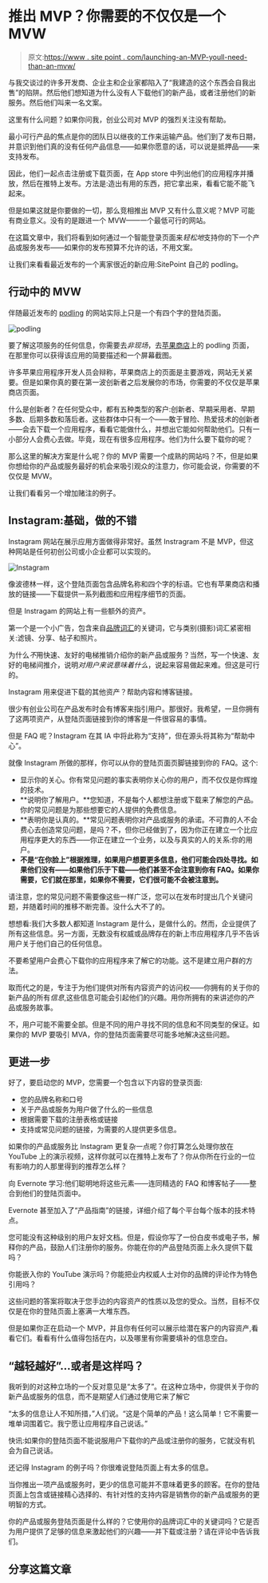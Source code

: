 # 推出 MVP？你需要的不仅仅是一个 MVW

> 原文:[https://www . site point . com/launching-an-MVP-youll-need-than-an-mvw/](https://www.sitepoint.com/launching-an-mvp-youll-need-more-than-an-mvw/)

与我交谈过的许多开发商、企业主和企业家都陷入了“我建造的这个东西会自我出售”的陷阱。然后他们想知道为什么没有人下载他们的新产品，或者注册他们的新服务。然后他们叫来一名文案。

这里有什么问题？如果你问我，创业公司对 MVP 的强烈关注没有帮助。

最小可行产品的焦点是你的团队日以继夜的工作来运输产品。他们到了发布日期，并意识到他们真的没有任何产品信息——如果你愿意的话，可以说是抵押品——来支持发布。

因此，他们一起点击注册或下载页面，在 App store 中列出他们的应用程序并播放，然后在推特上发布。方法是:造出有用的东西，把它拿出来，看看它能不能飞起来。

但是如果这就是你要做的一切，那么竞相推出 MVP 又有什么意义呢？MVP 可能有商业意义。没有的是跟进一个 MVW——一个最低可行的网站。

在这篇文章中，我们将看到如何通过一个智能登录页面来*轻松地*支持你的下一个产品或服务发布——如果你的发布预算不允许的话，不用文案。

让我们来看看最近发布的一个离家很近的新应用:SitePoint 自己的 podling。

## 行动中的 MVW

伴随最近发布的 [podling](http://podling.com/) 的网站实际上只是一个有四个字的登陆页面。

![podling](../Images/183aea33bdbfe0d1b6e20989ddbcc8f8.png)

要了解这项服务的任何信息，你需要去*非现场*，去[苹果商店](http://itunes.apple.com/us/app/podling/id602974070?mt=8&ign-mpt=uo%3D4)上的 podling 页面，在那里你可以获得该应用的简要描述和一个屏幕截图。

许多苹果应用程序开发人员会辩称，苹果商店上的页面是主要游戏，网站无关紧要。但是如果你真的要在第一波创新者之后发展你的市场，你需要的不仅仅是苹果商店页面。

什么是创新者？在任何受众中，都有五种类型的客户:创新者、早期采用者、早期多数、后期多数和落后者。这些群体中只有一个——敢于冒险、热爱技术的创新者——会去下载一个应用程序，看看它能做什么，并想出它能如何帮助他们。只有一小部分人会费心去做。毕竟，现在有很多应用程序。他们为什么要下载你的呢？

那么这里的解决方案是什么呢？你的 MVP 需要一个成熟的网站吗？不，但是如果你想给你的产品或服务最好的机会来吸引观众的注意力，你可能会说，你需要的不仅仅是 MVW。

让我们看看另一个增加赌注的例子。

## Instagram:基础，做的不错

Instagram 网站在展示应用方面做得非常好。虽然 Instragram 不是 MVP，但这种网站是任何初创公司或小企业都可以实现的。

![Instagram](../Images/e08ae4bb0f8323a6202564ed64168dfc.png)

像波德林一样，这个登陆页面包含品牌名称和四个字的标语。它也有苹果商店和播放的链接——下载提供一系列截图和应用程序细节的页面。

但是 Instragam 的网站上有一些额外的资产。

第一个是一个小广告，包含来自[品牌词汇](https://www.sitepoint.com/tell-the-story-of-your-brand-service-or-product-with-a-brand-vocabulary/)的关键词，它与类别(摄影)词汇紧密相关:滤镜、分享、帖子和照片。

为什么*不*用快速、友好的电梯推销介绍你的新产品或服务？当然，写一个快速、友好的电梯间推介，说明*对用户来说意味着什么*，说起来容易做起来难。但这是可行的。

Instagram 用来促进下载的其他资产？帮助内容和博客链接。

很少有创业公司在产品发布时会有博客来指引用户。那很好。我希望，一旦你拥有了这两项资产，从登陆页面链接到你的博客是一件很容易的事情。

但是 FAQ 呢？Instagram 在其 IA 中将此称为“支持”，但在源头将其称为“帮助中心”。

就像 Instagram 所做的那样，你可以从你的登陆页面页脚链接到你的 FAQ。这个:

*   显示你的关心。你有常见问题的事实表明你关心你的用户，而不仅仅是你辉煌的技术。
*   **说明你了解用户。**您知道，不是每个人都想注册或下载来了解您的产品。你的常见问题是为那些想要它的人提供的免费信息。
*   **表明你是认真的。**常见问题表明你对产品或服务的承诺。不可靠的人不会费心去创造常见问题，是吗？不，但你已经做到了，因为你正在建立一个比应用程序更大的东西——你正在建立一个业务，以及与真实的人的关系:你的用户。
*   **不是“在你脸上”根据推理，如果用户想要更多信息，他们可能会四处寻找。如果他们没有——如果他们乐于下载——他们甚至不会注意到你有 FAQ。如果你需要，它们就在那里，如果你不需要，它们很可能不会被注意到。**

请注意，您的常见问题不需要像这些一样广泛，您可以在发布时提出几个关键问题，并随着时间的推移不断完善。没什么大不了的。

想想看:我们大多数人都知道 Instagram 是什么，是做什么的。然而，企业提供了所有这些信息。另一方面，无数没有权威或品牌存在的新上市应用程序几乎不告诉用户关于他们自己的任何信息。

不要希望用户会费心下载你的应用程序来了解它的功能。这不是建立用户群的方法。

取而代之的是，专注于为他们提供对所有内容资产的访问权——你拥有的关于你的新产品的所有*信息*,这些信息可能会引起他们的兴趣。用你所拥有的来讲述你的产品或服务故事。

不，用户可能不需要全部。但是不同的用户寻找不同的信息和不同类型的保证。如果你的 MVP 要吸引 MVA，你的登陆页面需要尽可能多地解决这些问题。

## 更进一步

好了，要启动您的 MVP，您需要一个包含以下内容的登录页面:

*   您的品牌名称和口号
*   关于产品或服务为用户做了什么的一些信息
*   根据需要下载的注册表格或链接
*   支持或常见问题的链接，为需要的人提供更多信息。

如果你的产品或服务比 Instagram 更复杂一点呢？你打算怎么处理你放在 YouTube 上的演示视频，这样你就可以在推特上发布了？你从你所在行业的一位有影响力的人那里得到的推荐怎么样？

向 Evernote 学习:他们聪明地将这些元素——连同精选的 FAQ 和博客帖子——整合到他们的登陆页面中。

Evernote 甚至加入了“产品指南”的链接，详细介绍了每个平台每个版本的技术特点。

您可能没有这种级别的用户友好文档。但是，假设你写了一份白皮书或电子书，解释你的产品，鼓励人们注册你的服务。你能在你的产品登陆页面上永久提供下载吗？

你能嵌入你的 YouTube 演示吗？你能把业内权威人士对你的品牌的评论作为特色引用吗？

这些问题的答案将取决于您手边的内容资产的性质以及您的受众。当然，目标不仅仅是在你的登陆页面上塞满一大堆东西。

但是如果你正在启动一个 MVP，并且你有任何可以展示给潜在客户的内容资产,看看它们。看看有什么值得包括在内，以及哪里有你需要填补的信息空白。

## “越轻越好”…或者是这样吗？

我听到的对这种立场的一个反对意见是“太多了”。在这种立场中，你提供关于你的新产品或服务的信息，而不是期望人们通过使用它来了解它

“太多的信息让人不知所措，”人们说。“这是个简单的产品！这么简单！它不需要一堆单词围着它。我宁愿让应用程序自己说话。”

快讯:如果你的登陆页面不能说服用户下载你的产品或注册你的服务，它就没有机会为自己说话。

还记得 Instagram 的例子吗？你很难说登陆页面上有太多的信息。

当你推出一项产品或服务时，更少的信息可能并不意味着更多的顾客。在你的登陆页面上包含或链接精心选择的、有针对性的支持内容是销售你的新产品或服务的更明智的方式。

你的产品或服务登陆页面是什么样的？它使用你的品牌词汇中的关键词吗？它是否为用户提供了足够的信息来激起他们的兴趣——并下载或注册？请在评论中告诉我们。

## 分享这篇文章